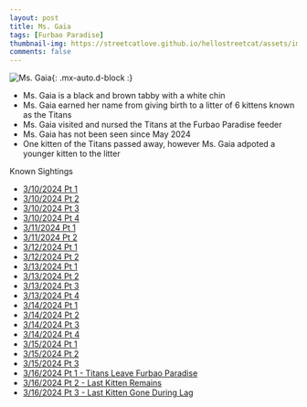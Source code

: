 ```yaml
---
layout: post
title: Ms. Gaia
tags: [Furbao Paradise]
thumbnail-img: https://streetcatlove.github.io/hellostreetcat/assets/img/ms_gaia.png
comments: false
---
```


![Ms. Gaia](https://streetcatlove.github.io/hellostreetcat/assets/img/ms_gaia.png){: .mx-auto.d-block :}

* Ms. Gaia is a black and brown tabby with a white chin
* Ms. Gaia earned her name from giving birth to a litter of 6 kittens known as the Titans
* Ms. Gaia visited and nursed the Titans at the Furbao Paradise feeder 
* Ms. Gaia has not been seen since May 2024
* One kitten of the Titans passed away, however Ms. Gaia adpoted a younger kitten to the litter

Known Sightings

* [3/10/2024 Pt 1](https://youtu.be/97hSPwc7LAs?si=BTlPT8ojvpxXNurV)
* [3/10/2024 Pt 2](https://youtu.be/a67bNb48ICk?si=vmolmY5kxDd9Y0G5)
* [3/10/2024 Pt 3](https://youtu.be/85y5sP_62ZE?si=UMYbV7ErYPFfDNFQ)
* [3/10/2024 Pt 4](https://youtu.be/LXuIbFT354k?si=LxkewSNowfjeXTNb)
* [3/11/2024 Pt 1](https://youtu.be/iSuVDN4P7Ws?si=3SQlr0PTVQ3w6JAC)
* [3/11/2024 Pt 2](https://youtu.be/7SVRaPnexDw?si=FstnDb2ABQUG1ymn)
* [3/12/2024 Pt 1](https://youtu.be/fxMbBE3u0Lw?si=0fHb5D_Ts5l9URSi)
* [3/12/2024 Pt 2](https://youtu.be/nnGFIi8DnQE?si=-1P8TuamotsEtFRm)
* [3/13/2024 Pt 1](https://youtu.be/OG6zPVu8qYg?si=S06NdvcM9Z4hKcCT)
* [3/13/2024 Pt 2](https://youtu.be/Rd07Paw9zRQ?si=kzaUGOxbRhw3ndy6)
* [3/13/2024 Pt 3](https://youtu.be/lqt2VquRheE?si=8P3B_5MIn1gVJc7g)
* [3/13/2024 Pt 4](https://youtu.be/lW8u9BLsk1A?si=N3JXyeTU3i1CBGm1)
* [3/14/2024 Pt 1](https://youtu.be/kN_dpRJWwdg?si=O6sOkQxR0tDIt-pt)
* [3/14/2024 Pt 2](https://youtu.be/0udRQVd5fmg?si=RCI_bvXtbn3fp3Zu)
* [3/14/2024 Pt 3](https://youtu.be/QmjoEQ7wij0?si=gNEYeaOt_0JpoDHb)
* [3/14/2024 Pt 4](https://youtu.be/Q5woCdnXJNI?si=BAAsLTYuQBZo3Lab)
* [3/15/2024 Pt 1](https://youtu.be/o0qtmbLGJwA?si=Uyrpe1RJwcZhMnrG)
* [3/15/2024 Pt 2](https://youtu.be/T7LK9xfIun8?si=TLGmLArLiuGRlFFr)
* [3/15/2024 Pt 3](https://youtu.be/sKRcsdL3UxA?si=m405uozRVIyNR_Cg)
* [3/16/2024 Pt 1 - Titans Leave Furbao Paradise](https://www.youtube.com/watch?v=rcjLhIvcsq4)
* [3/16/2024 Pt 2 - Last Kitten Remains](https://youtu.be/7fBm61yfSts?si=QWJI9OVfH4trI7v0)
* [3/16/2024 Pt 3 - Last Kitten Gone During Lag](https://youtu.be/bQdvabQNe5s?si=E4MeLvVlWo-dgWNA)
